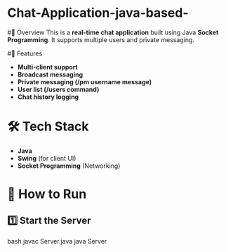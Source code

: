 # Chat-Application-java-based-

#📌 Overview
This is a **real-time chat application** built using Java **Socket Programming**. It supports multiple users and private messaging.

#🚀 Features
- **Multi-client support**  
- **Broadcast messaging**  
- **Private messaging (/pm username message)**  
- **User list (/users command)**  
- **Chat history logging**  

# 🛠️ Tech Stack
- **Java**
- **Swing** (for client UI)
- **Socket Programming** (Networking)

# 🔧 How to Run
## 1️⃣ Start the Server  
bash
javac Server.java
java Server
